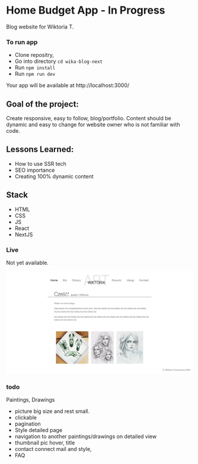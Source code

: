 # Home Budget App - In Progress

Blog website for Wiktoria T.

### To run app

- Clone repositry,
- Go into directory `cd wika-blog-next`
- Run `npm install`
- Run `npm run dev`

Your app will be available at http://localhost:3000/

## Goal of the project:

Create responsive, easy to follow, blog/portfolio. Content should be dynamic and easy to change for website owner who is not familiar with code.

## Lessons Learned:

- How to use SSR tech
- SEO importance
- Creating 100% dynamic content

## Stack

- HTML
- CSS
- JS
- React
- NextJS

### Live

Not yet available.

![](wika.png)

### todo

Paintings, Drawings

- picture big size and rest small.
- clickable
- pagination
- Style detailed page
- navigation to another paintings/drawings on detailed view
- thumbnail pic hover, title
- contact connect mail and style,
- FAQ
